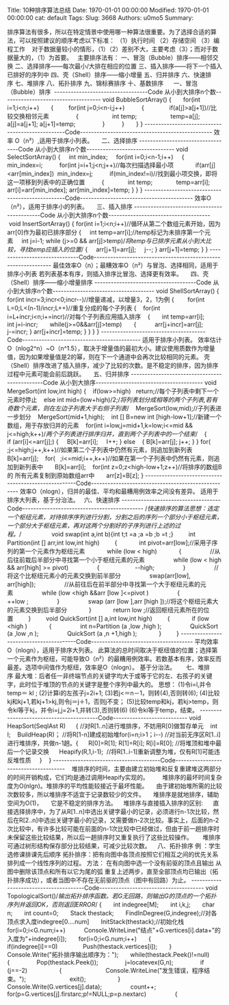 Title: 10种排序算法总结
Date: 1970-01-01 00:00:00
Modified: 1970-01-01 00:00:00
cat: default
Tags: 
Slug: 3668
Authors: u0mo5 
Summary: 

排序算法有很多，所以在特定情景中使用哪一种算法很重要。为了选择合适的算法，可以按照建议的顺序考虑以下标准： （1）执行时间 （2）存储空间 （3）编程工作    对于数据量较小的情形，（1）（2）差别不大，主要考虑（3）；而对于数据量大的，（1）为首要。   主要排序法有： 一、冒泡（Bubble）排序——相邻交换 二、选择排序——每次最小/大排在相应的位置 三、插入排序——将下一个插入已排好的序列中 四、壳（Shell）排序——缩小增量 五、归并排序 六、快速排序 七、堆排序 八、拓扑排序 九、锦标赛排序 十、基数排序      一、冒泡（Bubble）排序  ----------------------------------Code 从小到大排序n个数------------------------------------ void BubbleSortArray() {       for(int i=1;i&lt;n;i++)       {         for(int j=0;i&lt;n-i;j++)          {               if(a[j]&gt;a[j+1])//比较交换相邻元素                {                    int temp;                    temp=a[j]; a[j]=a[j+1]; a[j+1]=temp;                }          }       } } -------------------------------------------------Code------------------------------------------------ 效率 O（n²）,适用于排序小列表。     二、选择排序 ----------------------------------Code 从小到大排序n个数-------------------------------- void SelectSortArray() {     int min_index;     for(int i=0;i&lt;n-1;i++)     {          min_index=i;          for(int j=i+1;j&lt;n;j++)//每次扫描选择最小项             if(arr[j]&lt;arr[min_index])  min_index=j;          if(min_index!=i)//找到最小项交换，即将这一项移到列表中的正确位置          {              int temp;              temp=arr[i]; arr[i]=arr[min_index]; arr[min_index]=temp; } } } -------------------------------------------------Code----------------------------------------- 效率O（n²），适用于排序小的列表。     三、插入排序 --------------------------------------------Code 从小到大排序n个数------------------------------------- void InsertSortArray() { for(int i=1;i&lt;n;i++)//循环从第二个数组元素开始，因为arr[0]作为最初已排序部分 {     int temp=arr[i];//temp标记为未排序第一个元素     int j=i-1; while (j&gt;=0 &amp;&amp; arr[j]&gt;temp)/*将temp与已排序元素从小到大比较，寻找temp应插入的位置*/ {     arr[j+1]=arr[j];     j--; } arr[j+1]=temp; } } ------------------------------Code-------------------------------------------------------------- 最佳效率O（n）；最糟效率O（n²）与冒泡、选择相同，适用于排序小列表 若列表基本有序，则插入排序比冒泡、选择更有效率。     四、壳（Shell）排序——缩小增量排序 -------------------------------------Code 从小到大排序n个数------------------------------------- void ShellSortArray() {   for(int incr=3;incr&lt;0;incr--)//增量递减，以增量3，2，1为例 {        for(int L=0;L&lt;(n-1)/incr;L++)//重复分成的每个子列表 {    for(int i=L+incr;i&lt;n;i+=incr)//对每个子列表应用插入排序    {       int temp=arr[i];       int j=i-incr;       while(j&gt;=0&amp;&amp;arr[j]&gt;temp)       {           arr[j+incr]=arr[j];           j-=incr; } arr[j+incr]=temp; } } } } --------------------------------------Code------------------------------------------- 适用于排序小列表。 效率估计O（nlog2^n）~O（n^1.5），取决于增量值的最初大小。建议使用质数作为增量值，因为如果增量值是2的幂，则在下一个通道中会再次比较相同的元素。 壳（Shell）排序改进了插入排序，减少了比较的次数。是不稳定的排序，因为排序过程中元素可能会前后跳跃。     五、归并排序 ----------------------------------------------Code 从小到大排序--------------------------------------- void MergeSort(int low,int high) {    if(low&gt;=high)   return;//每个子列表中剩下一个元素时停止    else int mid=(low+high)/2;/*将列表划分成相等的两个子列表,若有奇数个元素，则在左边子列表大于右侧子列表*/    MergeSort(low,mid);//子列表进一步划分    MergeSort(mid+1,high);    int [] B=new int [high-low+1];//新建一个数组，用于存放归并的元素    for(int i=low,j=mid+1,k=low;i&lt;=mid &amp;&amp; j&lt;=high;k++)/*两个子列表进行排序归并，直到两个子列表中的一个结束*/    {        if (arr[i]&lt;=arr[j];) {     B[k]=arr[i];     I++; } else    { B[k]=arr[j]; j++; } } for(   ;j&lt;=high;j++,k++)//如果第二个子列表中仍然有元素，则追加到新列表       B[k]=arr[j];    for(   ;i&lt;=mid;i++,k++)//如果在第一个子列表中仍然有元素，则追加到新列表中       B[k]=arr[i];    for(int z=0;z&lt;high-low+1;z++)//将排序的数组B的 所有元素复制到原始数组arr中       arr[z]=B[z]; } -----------------------------------------------------Code--------------------------------------------------- 效率O（nlogn），归并的最佳、平均和最糟用例效率之间没有差异。 适用于排序大列表，基于分治法。   六、快速排序 ------------------------------------Code-------------------------------------------- /*快速排序的算法思想：选定一个枢纽元素，对待排序序列进行分割，分割之后的序列一个部分小于枢纽元素，一个部分大于枢纽元素，再对这两个分割好的子序列进行上述的过程。*/                  void swap(int a,int b){int t;t =a ;a =b ;b =t ;}         int Partition(int [] arr,int low,int high)         {             int pivot=arr[low];//采用子序列的第一个元素作为枢纽元素             while (low &lt; high)             {                 //从后往前栽后半部分中寻找第一个小于枢纽元素的元素                 while (low &lt; high &amp;&amp; arr[high] &gt;= pivot)                 {                     --high;                 }                 //将这个比枢纽元素小的元素交换到前半部分                 swap(arr[low], arr[high]);                 //从前往后在前半部分中寻找第一个大于枢纽元素的元素                 while (low &lt;high &amp;&amp;arr [low ]&lt;=pivot )                 {                     ++low ;                 }                 swap (arr [low ],arr [high ]);//将这个枢纽元素大的元素交换到后半部分             }             return low ;//返回枢纽元素所在的位置         }         void QuickSort(int [] a,int low,int high)         {             if (low &lt;high )             {                 int n=Partition (a ,low ,high );                 QuickSort (a ,low ,n );                 QuickSort (a ,n +1,high );             }         } ----------------------------------------Code------------------------------------- 平均效率O（nlogn），适用于排序大列表。 此算法的总时间取决于枢纽值的位置；选择第一个元素作为枢纽，可能导致O（n²）的最糟用例效率。若数基本有序，效率反而最差。选项中间值作为枢纽，效率是O（nlogn）。 基于分治法。      七、堆排序 最大堆：后者任一非终端节点的关键字均大于或等于它的左、右孩子的关键字，此时位于堆顶的节点的关键字是整个序列中最大的。 思想： (1)令i=l,并令temp＝ kl ; (2)计算i的左孩子j=2i+1; (3)若j&lt;＝n－1，则转(4),否则转(6); (4)比较kj和kj+1,若kj+1&gt;kj,则令j＝j＋1，否则j不变； (5)比较temp和kj，若kj&gt;temp，则令ki等于kj，并令i=j,j=2i+1,并转(3),否则转(6) (6)令ki等于temp，结束。 -----------------------------------------Code--------------------------- void HeapSort(SeqIAst R)      { //对R[1..n]进行堆排序，不妨用R[0]做暂存单元    int I;    BuildHeap(R)； //将R[1-n]建成初始堆for(i=n;i&gt;1；i--) //对当前无序区R[1..i]进行堆排序，共做n-1趟。{      R[0]=R[1]; R[1]=R[i]; R[i]=R[0]; //将堆顶和堆中最后一个记录交换      Heapify(R,1,i-1);  //将R[1..i-1]重新调整为堆，仅有R[1]可能违反堆性质     }    } ---------------------------------------Code--------------------------------------    堆排序的时间，主要由建立初始堆和反复重建堆这两部分的时间开销构成，它们均是通过调用Heapify实现的。        堆排序的最坏时间复杂度为O(nlgn)。堆排序的平均性能较接近于最坏性能。     由于建初始堆所需的比较次数较多，所以堆排序不适宜于记录数较少的文件。     堆排序是就地排序，辅助空间为O(1)，     它是不稳定的排序方法。    堆排序与直接插入排序的区别:      直接选择排序中，为了从R[1..n]中选出关键字最小的记录，必须进行n-1次比较，然后在R[2..n]中选出关键字最小的记录，又需要做n-2次比较。事实上，后面的n-2次比较中，有许多比较可能在前面的n-1次比较中已经做过，但由于前一趟排序时未保留这些比较结果，所以后一趟排序时又重复执行了这些比较操作。      堆排序可通过树形结构保存部分比较结果，可减少比较次数。    八、拓扑排序 例 ：学生选修课排课先后顺序 拓扑排序：把有向图中各顶点按照它们相互之间的优先关系排列成一个线性序列的过程。 方法： 在有向图中选一个没有前驱的顶点且输出 从图中删除该顶点和所有以它为尾的弧 重复上述两步，直至全部顶点均已输出（拓扑排序成功），或者当图中不存在无前驱的顶点（图中有回路）为止。 ---------------------------------------Code-------------------------------------- void TopologicalSort()/*输出拓扑排序函数。若G无回路，则输出G的顶点的一个拓扑序列并返回OK，否则返回ERROR*/ {       int indegree[M];       int i,k,j;       char n;       int count=0;       Stack thestack;       FindInDegree(G,indegree);//对各顶点求入度indegree[0....num]       InitStack(thestack);//初始化栈       for(i=0;i&lt;G.num;i++)           Console.WriteLine("结点"+G.vertices[i].data+"的入度为"+indegree[i]);       for(i=0;i&lt;G.num;i++)       {            if(indegree[i]==0)               Push(thestack.vertices[i]);       }       Console.Write("拓扑排序输出顺序为：");       while(thestack.Peek()!=null)       {                Pop(thestack.Peek());                j=locatevex(G,n);                if (j==-2)                   {                          Console.WriteLine("发生错误，程序结束。");                          exit();                   }                 Console.Write(G.vertices[j].data);                 count++;                 for(p=G.vertices[j].firstarc;p!=NULL;p=p.nextarc)                 { 
